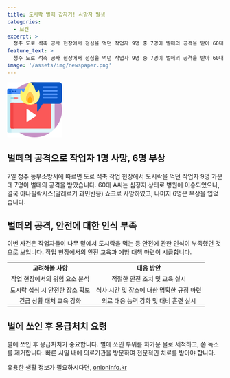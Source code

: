 ```yaml
---
title: 도시락 벌떼 갑자기! 사망자 발생
categories:
  - 보건
excerpt: >
  청주 도로 석축 공사 현장에서 점심을 먹던 작업자 9명 중 7명이 벌떼의 공격을 받아 60대 A씨가 숨지는 사고가 발생했다. 작업자들은 나무 밑에서 도시락을 뜯자마자 벌떼가 습격해 심각한 결과를 초래했다. A씨는 벌에 쏘여 심정지 상태가 돼 병원으로 옮겨졌지만, 결국 사망했고 나머지 6명은 병원에서 치료를 받고 있다. 이 사고로 도로 석축 공사와 관련 없는 사진이 첨부돼 사람들의 이목을 끌 수 있다.
feature_text: >
  청주 도로 석축 공사 현장에서 점심을 먹던 작업자 9명 중 7명이 벌떼의 공격을 받아 60대 A씨가 숨지는 사고가 발생했다. 작업자들은 나무 밑에서 도시락을 뜯자마자 벌떼가 습격해 심각한 결과를 초래했다. A씨는 벌에 쏘여 심정지 상태가 돼 병원으로 옮겨졌지만, 결국 사망했고 나머지 6명은 병원에서 치료를 받고 있다. 이 사고로 도로 석축 공사와 관련 없는 사진이 첨부돼 사람들의 이목을 끌 수 있다.
image: '/assets/img/newspaper.png'
---
```


<p><img src="/assets/img/news.png" alt="rentncar 속보" /></p>

<h2 data-ke-size="size26">벌떼의 공격으로 작업자 1명 사망, 6명 부상</h2>

<p data-ke-size="size16">7일 청주 동부소방서에 따르면 도로 석축 작업 현장에서 도시락을 먹던 작업자 9명 가운데 7명이 벌떼의 공격을 받았습니다. 60대 A씨는 심정지 상태로 병원에 이송되었으나, 결국 아나필락시스(알레르기 과민반응) 쇼크로 사망하였고, 나머지 6명은 부상을 입었습니다.</p>

<h2 data-ke-size="size26">벌떼의 공격, 안전에 대한 인식 부족</h2>

<p data-ke-size="size16">이번 사건은 작업자들이 나무 밑에서 도시락을 먹는 등 안전에 관한 인식이 부족했던 것으로 보입니다. 작업 현장에서의 안전 교육과 예방 대책 마련이 시급합니다.</p>

<table>
  <tr>
    <td style="text-align: center; height: 17px;"><b>고려해볼 사항</b></td>
    <td style="text-align: center; height: 17px;"><b>대응 방안</b></td>
  </tr>
  <tr>
    <td style="text-align: center; height: 17px;">작업 현장에서의 위험 요소 분석</td>
    <td style="text-align: center; height: 17px;">적절한 안전 조치 및 교육 실시</td>
  </tr>
  <tr>
    <td style="text-align: center; height: 17px;">도시락 섭취 시 안전한 장소 확보</td>
    <td style="text-align: center; height: 17px;">식사 시간 및 장소에 대한 명확한 규정 마련</td>
  </tr>
  <tr>
    <td style="text-align: center; height: 17px;">긴급 상황 대처 교육 강화</td>
    <td style="text-align: center; height: 17px;">의료 대응 능력 강화 및 대비 훈련 실시</td>
  </tr>
</table>

<h2 data-ke-size="size26">벌에 쏘인 후 응급처치 요령</h2>

<p data-ke-size="size16">벌에 쏘인 후 응급처치가 중요합니다. 벌에 쏘인 부위를 차가운 물로 세척하고, 쏜 독소를 제거합니다. 빠른 시일 내에 의료기관을 방문하여 전문적인 치료를 받아야 합니다.</p>
유용한 생활 정보가 필요하시다면, <a href="https://onioninfo.kr" rel="dofollow">onioninfo.kr</a>


